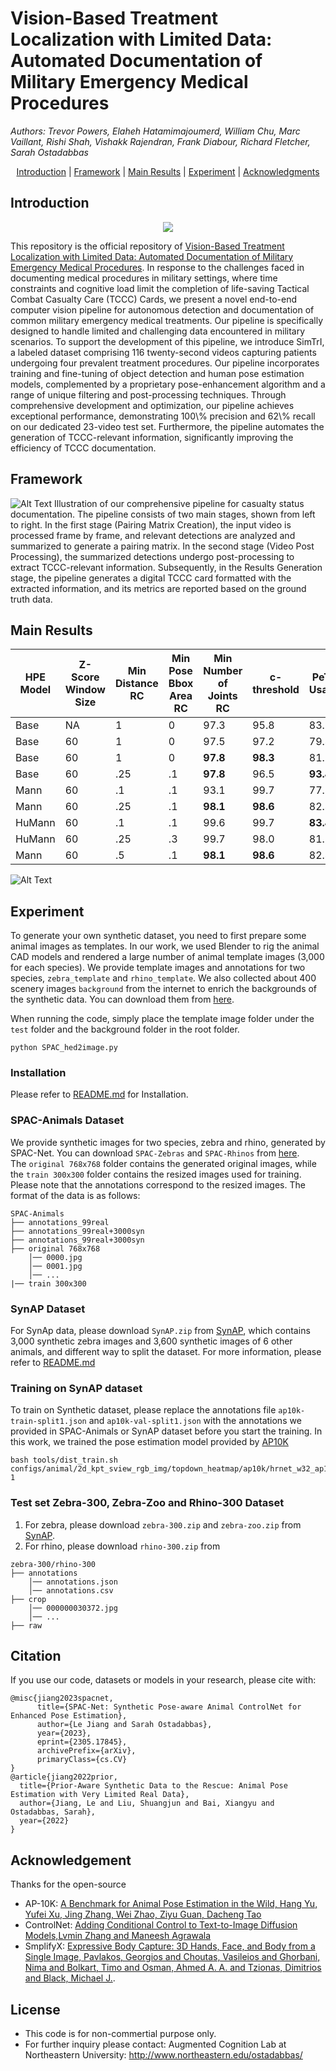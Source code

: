 # Vision-Based Treatment Localization with Limited Data: Automated Documentation of Military Emergency Medical Procedures
*Authors: Trevor Powers, Elaheh Hatamimajoumerd, William Chu, Marc Vaillant,
Rishi Shah, Vishakk Rajendran, Frank Diabour, Richard Fletcher, Sarah Ostadabbas* 

<p align="center">
  <a href="#Introduction">Introduction</a> |
  <a href="#Framework">Framework</a> |
  <a href="#Main Results">Main Results</a> |
  <a href="#Experiment">Experiment</a> |
  <a href="#Acknowledgments">Acknowledgments</a> 
</p>

## Introduction
<p align="center">
<img src="figure/video.gif" >
</p>
This repository is the official repository of <a href=''>Vision-Based Treatment Localization with Limited Data: Automated Documentation of Military Emergency Medical Procedures</a>. 
In response to the challenges faced in documenting medical procedures in military settings, where time constraints and cognitive load limit the completion of life-saving Tactical Combat Casualty Care (TCCC) Cards, we present a novel end-to-end computer vision pipeline for autonomous detection and documentation of common military emergency medical treatments. Our pipeline is specifically designed to handle limited and challenging data encountered in military scenarios. To support the development of this pipeline, we introduce SimTrI, a labeled dataset comprising 116 twenty-second videos capturing patients undergoing four prevalent treatment procedures. Our pipeline incorporates training and fine-tuning of object detection and human pose estimation models, complemented by a proprietary pose-enhancement algorithm and a range of unique filtering and post-processing techniques. Through comprehensive development and optimization, our pipeline achieves exceptional performance, demonstrating 100\% precision and 62\% recall on our dedicated 23-video test set. Furthermore, the pipeline automates the generation of TCCC-relevant information, significantly improving the efficiency of TCCC documentation.

## Framework

![Alt Text](figure/full_pipeline_23Jun.jpg)
Illustration of our comprehensive pipeline for casualty status documentation. The pipeline consists of two main stages, shown from left to right. In the first stage (Pairing Matrix Creation), the input video is processed frame by frame, and relevant detections are analyzed and summarized to generate a pairing matrix. In the second stage (Video Post Processing), the summarized detections undergo post-processing to extract TCCC-relevant information. Subsequently, in the Results Generation stage, the pipeline generates a digital TCCC card formatted with the extracted information, and its metrics are reported based on the ground truth data.

## Main Results
| HPE Model | Z-Score Window Size | Min Distance RC | Min Pose Bbox Area RC | Min Number of Joints RC | c-threshold | PeTA Usage | Raw Precision | TCCC Precision | TCCC Recall | 
|--------|--------------|-------------|-----|------|------|-----------|--------|--------|------|
| Base | NA | 1       | 0    |97.3| 95.8 | 83.2 | 78.8      | 77.1   | 62.6   | 
| Base | 60 | 1      | 0    |97.5| 97.2 | 79.4 | 87.8      | 90.3   | 93.8  | 
| Base | 60 | 1      | 0    |**97.8**| **98.3** | 81.1 | 94.0      | 93.5   | 92.0   | 
| Base | 60 | .25       | .1 |**97.8**| 96.5 | **93.4** | **98.4** | **95.5** | 92.9   |
| Mann | 60 | .1       | .1 |93.1| 99.7 | 77.0 | 93.8      | 91.0   | 86.5   |
| Mann | 60 | .25      | .1 |**98.1**| **98.6** | 82.4 | **98.6**      | **97.8**   | **97.9**   |
| HuMann | 60 | .1      | .1 |99.6| 99.7 | **83.4** | 98.4      | 97.3   | 96.4   |
| HuMann | 60 | .25       | .3 |99.7| 98.0 | 81.8 | 97.5      | 96.4   | 97.1   |
| Mann | 60 | .5      | .1 |**98.1**| **98.6** | 82.4 | **98.6**      | **97.8**   | **97.9**   |


![Alt Text](figure/controlnet_ablation3.jpg)
## Experiment
To generate your own synthetic dataset, you need to first prepare some animal images as templates. In our work, we used 
Blender to rig the animal CAD models and rendered a large number of animal template images (3,000 for each species). We provide 
template images and annotations for two species, `zebra_template` and `rhino_template`. We also collected about 400 scenery images `background` from the internet to enrich the backgrounds of the synthetic 
data. You can download them from [here](https://coe.northeastern.edu/Research/AClab/SPAC-Animals).

When running the code, simply place the template image folder under the `test` folder and the background folder in 
the root folder. 
```
python SPAC_hed2image.py
```
### Installation
Please refer to <a href='https://github.com/lllyasviel/ControlNet/blob/main/README.md'>README.md</a> for Installation.
### SPAC-Animals Dataset
We provide synthetic images for two species, zebra and rhino, generated by SPAC-Net. You can download `SPAC-Zebras`
and `SPAC-Rhinos` from [here](https://coe.northeastern.edu/Research/AClab/SPAC-Animals).  
The `original 768x768` folder contains the generated original images, while the `train 300x300` folder contains 
the resized images used for training. Please note that the annotations correspond to the resized images. The format
of the data is as follows:
```
SPAC-Animals
├── annotations_99real
├── annotations_99real+3000syn
├── annotations_99real+3000syn
├── original 768x768
    │── 0000.jpg
    │── 0001.jpg
    │── ...
|── train 300x300
```
### SynAP Dataset
For SynAp data, please download `SynAP.zip` from [SynAP](https://coe.northeastern.edu/Research/AClab/SynAP/), which contains 3,000 synthetic zebra images and 3,600 synthetic images of 6 other animals, and 
different way to split the dataset. For more information, please refer to <a href='https://github.com/ostadabbas/Prior-aware-Synthetic-Data-Generation-PASyn-/blob/master/Readme.md'>README.md</a>
### Training on SynAP dataset
To train on Synthetic dataset, please replace the annotations file `ap10k-train-split1.json` and `ap10k-val-split1.json`  with the 
annotations we provided in SPAC-Animals or SynAP dataset before you start the training. In this work, we trained the pose estimation model provided by [AP10K](https://github.com/AlexTheBad/AP-10K)
```
bash tools/dist_train.sh configs/animal/2d_kpt_sview_rgb_img/topdown_heatmap/ap10k/hrnet_w32_ap10k_256x256.py 1
```

### Test set Zebra-300, Zebra-Zoo and Rhino-300 Dataset
1. For zebra, please download `zebra-300.zip` and `zebra-zoo.zip` from [SynAP](https://coe.northeastern.edu/Research/AClab/SynAP/).
2. For rhino, please download `rhino-300.zip` from
```
zebra-300/rhino-300
├── annotations
    │── annotations.json
    │── annotations.csv
├── crop
    │── 000000030372.jpg
    │── ...
├── raw
```
## Citation

If you use our code, datasets or models in your research, please cite with:

```
@misc{jiang2023spacnet,
      title={SPAC-Net: Synthetic Pose-aware Animal ControlNet for Enhanced Pose Estimation}, 
      author={Le Jiang and Sarah Ostadabbas},
      year={2023},
      eprint={2305.17845},
      archivePrefix={arXiv},
      primaryClass={cs.CV}
}
@article{jiang2022prior,
  title={Prior-Aware Synthetic Data to the Rescue: Animal Pose Estimation with Very Limited Real Data},
  author={Jiang, Le and Liu, Shuangjun and Bai, Xiangyu and Ostadabbas, Sarah},
  year={2022}
}
```
## Acknowledgement
Thanks for the open-source
* AP-10K: [A Benchmark for Animal Pose Estimation in the Wild, Hang Yu, Yufei Xu, Jing Zhang, Wei Zhao, Ziyu Guan, Dacheng Tao](https://github.com/AlexTheBad/AP-10K/)
* ControlNet: [Adding Conditional Control to Text-to-Image Diffusion Models,Lvmin Zhang and Maneesh Agrawala](https://github.com/lllyasviel/ControlNet)
* SmplifyX: [Expressive Body Capture: 3D Hands, Face, and Body from a Single Image, Pavlakos, Georgios and Choutas, Vasileios and Ghorbani, Nima and Bolkart, Timo and Osman, Ahmed A. A. and Tzionas, Dimitrios and Black, Michael J.](https://github.com/vchoutas/smplify-x).
## License 
* This code is for non-commertial purpose only. 
* For further inquiry please contact: Augmented Cognition Lab at Northeastern University: http://www.northeastern.edu/ostadabbas/ 
